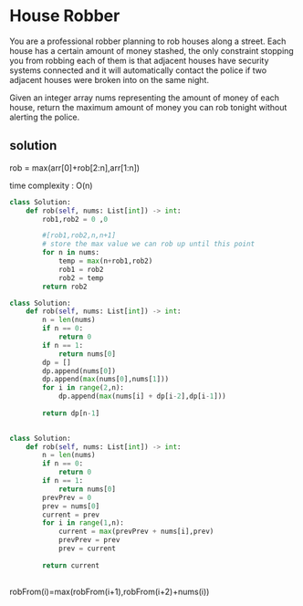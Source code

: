 # House Robber

You are a professional robber planning to rob houses along a street. Each house has a certain amount of money stashed, the only constraint stopping you from robbing each of them is that adjacent houses have security systems connected and it will automatically contact the police if two adjacent houses were broken into on the same night.

Given an integer array nums representing the amount of money of each house, return the maximum amount of money you can rob tonight without alerting the police.

## solution
rob = max(arr[0]+rob[2:n],arr[1:n])

time complexity : O(n)
```python
class Solution:
    def rob(self, nums: List[int]) -> int:
        rob1,rob2 = 0 ,0

        #[rob1,rob2,n,n+1]
        # store the max value we can rob up until this point
        for n in nums:
            temp = max(n+rob1,rob2)
            rob1 = rob2
            rob2 = temp
        return rob2
```
```Python
class Solution:
    def rob(self, nums: List[int]) -> int:
        n = len(nums)
        if n == 0:
            return 0
        if n == 1:
            return nums[0]
        dp = []
        dp.append(nums[0])
        dp.append(max(nums[0],nums[1]))
        for i in range(2,n):
            dp.append(max(nums[i] + dp[i-2],dp[i-1]))
        
        return dp[n-1]
        
```

```Python
class Solution:
    def rob(self, nums: List[int]) -> int:
        n = len(nums)
        if n == 0:
            return 0
        if n == 1:
            return nums[0]
        prevPrev = 0
        prev = nums[0]
        current = prev
        for i in range(1,n):
            current = max(prevPrev + nums[i],prev)
            prevPrev = prev
            prev = current
            
        return current
    
```

robFrom(i)=max(robFrom(i+1),robFrom(i+2)+nums(i))



